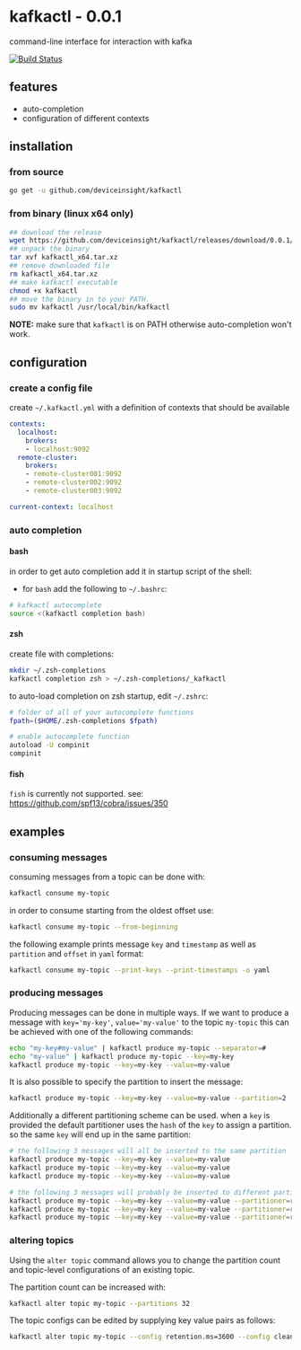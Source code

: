 
# kafkactl - 0.0.1

command-line interface for interaction with kafka

[![Build Status](https://travis-ci.com/deviceinsight/kafkactl.svg?branch=master)](
  https://travis-ci.com/deviceinsight/kafkactl)

## features
- auto-completion
- configuration of different contexts

## installation

### from source

```bash
go get -u github.com/deviceinsight/kafkactl
```

### from binary (linux x64 only)

```bash
## download the release
wget https://github.com/deviceinsight/kafkactl/releases/download/0.0.1/kafkactl_x64.tar.xz
## unpack the binary
tar xvf kafkactl_x64.tar.xz
## remove downloaded file
rm kafkactl_x64.tar.xz
## make kafkactl executable
chmod +x kafkactl
## move the binary in to your PATH.
sudo mv kafkactl /usr/local/bin/kafkactl
```

**NOTE:** make sure that `kafkactl` is on PATH otherwise auto-completion won't work.

## configuration

### create a config file

create `~/.kafkactl.yml` with a definition of contexts that should be available 

```yaml
contexts:
  localhost:
    brokers:
    - localhost:9092
  remote-cluster:
    brokers:
    - remote-cluster001:9092
    - remote-cluster002:9092
    - remote-cluster003:9092

current-context: localhost
```

### auto completion

#### bash

in order to get auto completion add it in startup script of the shell:

- for `bash` add the following to `~/.bashrc`:
```bash
# kafkactl autocomplete
source <(kafkactl completion bash)
```

#### zsh

create file with completions:

```bash
mkdir ~/.zsh-completions
kafkactl completion zsh > ~/.zsh-completions/_kafkactl
```

to auto-load completion on zsh startup, edit `~/.zshrc`:
```bash
# folder of all of your autocomplete functions
fpath=($HOME/.zsh-completions $fpath)

# enable autocomplete function
autoload -U compinit
compinit
```

#### fish
`fish` is currently not supported. see: https://github.com/spf13/cobra/issues/350

## examples

### consuming messages

consuming messages from a topic can be done with:
```bash
kafkactl consume my-topic
```

in order to consume starting from the oldest offset use:
```bash
kafkactl consume my-topic --from-beginning
```

the following example prints message `key` and `timestamp` as well as `partition` and `offset` in `yaml` format:
```bash
kafkactl consume my-topic --print-keys --print-timestamps -o yaml
```

### producing messages

Producing messages can be done in multiple ways. If we want to produce a message with `key='my-key'`,
`value='my-value'` to the topic `my-topic` this can be achieved with one of the following commands:

```bash
echo "my-key#my-value" | kafkactl produce my-topic --separator=#
echo "my-value" | kafkactl produce my-topic --key=my-key
kafkactl produce my-topic --key=my-key --value=my-value
```

It is also possible to specify the partition to insert the message:
```bash
kafkactl produce my-topic --key=my-key --value=my-value --partition=2
```

Additionally a different partitioning scheme can be used. when a `key` is provided the default partitioner
uses the `hash` of the `key` to assign a partition. so the same `key` will end up in the same partition: 
```bash
# the following 3 messages will all be inserted to the same partition
kafkactl produce my-topic --key=my-key --value=my-value
kafkactl produce my-topic --key=my-key --value=my-value
kafkactl produce my-topic --key=my-key --value=my-value

# the following 3 messages will probably be inserted to different partitions
kafkactl produce my-topic --key=my-key --value=my-value --partitioner=random
kafkactl produce my-topic --key=my-key --value=my-value --partitioner=random
kafkactl produce my-topic --key=my-key --value=my-value --partitioner=random
```

### altering topics

Using the `alter topic` command allows you to change the partition count and topic-level configurations of an existing topic.

The partition count can be increased with:
```bash
kafkactl alter topic my-topic --partitions 32
```

The topic configs can be edited by supplying key value pairs as follows:
```bash
kafkactl alter topic my-topic --config retention.ms=3600 --config cleanup.policy=compact
```